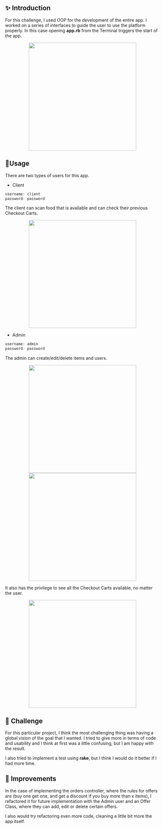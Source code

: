 ## ✨  Introduction

For this challenge, I used OOP for the development of the entire app. I worked on a series of interfaces to guide the user to use the platform properly. In this case opening **app.rb** from the Terminal triggers the start of the app.

<p align="center">
  <img align="center" src="https://res.cloudinary.com/rafxss/image/upload/v1614097132/Kelisto/introduction_gk07xm.gif" data-canonical src="https://res.cloudinary.com/rafxss/image/upload/v1614097132/Kelisto/introduction_gk07xm.gif" width="350" />
</p>


## 🚀Usage

There are two types of users for this app.

- Client

```js
username: client
password: password
```

The client can scan food that is available and can check their previous Checkout Carts.

<p align="center">
  <img align="center" src="https://res.cloudinary.com/rafxss/image/upload/v1614097132/Kelisto/client_b28zh7.gif" data-canonical src="https://res.cloudinary.com/rafxss/image/upload/v1614097132/Kelisto/client_b28zh7.gif" width="350" />
</p>

- Admin

```js
username: admin
password: password
```

The admin can create/edit/delete items and users.

<p align="center">
  <img align="center" src="https://res.cloudinary.com/rafxss/image/upload/v1614097132/Kelisto/admin1_p5buk1.gif" data-canonical src="https://res.cloudinary.com/rafxss/image/upload/v1614097132/Kelisto/admin1_p5buk1.gif" width="350" />
  <img align="center" src="https://res.cloudinary.com/rafxss/image/upload/v1614097132/Kelisto/admin3_azxyjf.gif" data-canonical src="https://res.cloudinary.com/rafxss/image/upload/v1614097132/Kelisto/admin3_azxyjf.gif" width="350" />
</p>

It also has the privilege to see all the Checkout Carts available, no matter the user.

<p align="center">
  <img align="center" src="https://res.cloudinary.com/rafxss/image/upload/v1614097132/Kelisto/admin2_pikfgv.gif" data-canonical src="https://res.cloudinary.com/rafxss/image/upload/v1614097132/Kelisto/admin2_pikfgv.gif" width="350" />
</p>


## 🥵 Challenge

For this particular project, I think the most challenging thing was having a global vision of the goal that I wanted. I tried to give more in terms of code and usability and I think at first was a little confusing, but I am happy with the result.

I also tried to implement a test using **rake**, but I think I would do it better if I had more time.


## 🤘 Improvements

In the case of implementing the orders controller, where the rules for offers are (buy one get one, and get a discount if you buy more than x items), I refactored it for future implementation with the Admin user and an Offer Class, where they can add, edit or delete certain offers.

I also would try refactoring even more code, cleaning a little bit more the app itself.
